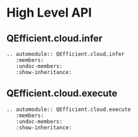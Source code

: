 # High Level API

## QEfficient.cloud.infer

```{eval-rst}
.. automodule:: QEfficient.cloud.infer
   :members:
   :undoc-members:
   :show-inheritance:
```

## QEfficient.cloud.execute

```{eval-rst}
.. automodule:: QEfficient.cloud.execute
   :members:
   :undoc-members:
   :show-inheritance:
```